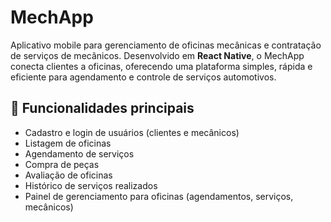 # MechApp

Aplicativo mobile para gerenciamento de oficinas mecânicas e contratação de serviços de mecânicos. Desenvolvido em **React Native**, o MechApp conecta clientes a oficinas, oferecendo uma plataforma simples, rápida e eficiente para agendamento e controle de serviços automotivos.

## 🚗 Funcionalidades principais

- Cadastro e login de usuários (clientes e mecânicos)
- Listagem de oficinas
- Agendamento de serviços
- Compra de peças
- Avaliação de oficinas
- Histórico de serviços realizados
- Painel de gerenciamento para oficinas (agendamentos, serviços, mecânicos)
